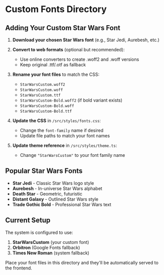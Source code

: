 # Custom Fonts Directory

## Adding Your Custom Star Wars Font

1. **Download your chosen Star Wars font** (e.g., Star Jedi, Aurebesh, etc.)

2. **Convert to web formats** (optional but recommended):
   - Use online converters to create .woff2 and .woff versions
   - Keep original .ttf/.otf as fallback

3. **Rename your font files** to match the CSS:
   - `StarWarsCustom.woff2`
   - `StarWarsCustom.woff` 
   - `StarWarsCustom.ttf`
   - `StarWarsCustom-Bold.woff2` (if bold variant exists)
   - `StarWarsCustom-Bold.woff`
   - `StarWarsCustom-Bold.ttf`

4. **Update the CSS** in `/src/styles/fonts.css`:
   - Change the `font-family` name if desired
   - Update file paths to match your font names

5. **Update theme reference** in `/src/styles/theme.ts`:
   - Change `"StarWarsCustom"` to your font family name

## Popular Star Wars Fonts

- **Star Jedi** - Classic Star Wars logo style
- **Aurebesh** - In-universe Star Wars alphabet
- **Death Star** - Geometric, futuristic
- **Distant Galaxy** - Outlined Star Wars style
- **Trade Gothic Bold** - Professional Star Wars text

## Current Setup

The system is configured to use:
1. **StarWarsCustom** (your custom font)
2. **Orbitron** (Google Fonts fallback)
3. **Times New Roman** (system fallback)

Place your font files in this directory and they'll be automatically served to the frontend.